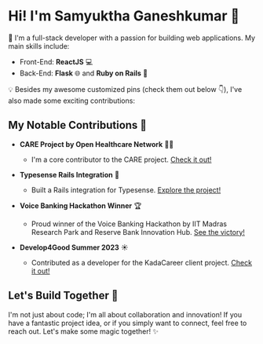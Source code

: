 # Hi! I'm Samyuktha Ganeshkumar 👋

🚀 I'm a full-stack developer with a passion for building web applications. My main skills include:

- Front-End: **ReactJS** 💻
- Back-End: **Flask** 🌐 and **Ruby on Rails** 🚂

💡 Besides my awesome customized pins (check them out below 👇), I've also made some exciting contributions:

## My Notable Contributions 🌟

- **CARE Project by Open Healthcare Network** 👩‍⚕️
  - I'm a core contributor to the CARE project. [Check it out!](https://github.com/coronasafe/care_fe/issues?q=assignee:@me+)

- **Typesense Rails Integration** 🚀
  - Built a Rails integration for Typesense. [Explore the project!](https://github.com/typesense/typesense-rails)

- **Voice Banking Hackathon Winner** 🏆
  - Proud winner of the Voice Banking Hackathon by IIT Madras Research Park and Reserve Bank Innovation Hub. [See the victory!](https://github.com/snm2824/Vaulter)

- **Develop4Good Summer 2023** ☀️
  - Contributed as a developer for the KadaCareer client project. [Check it out!](https://github.com/kadakareer)

## Let's Build Together 🤝

I'm not just about code; I'm all about collaboration and innovation! If you have a fantastic project idea, or if you simply want to connect, feel free to reach out. Let's make some magic together! ✨


